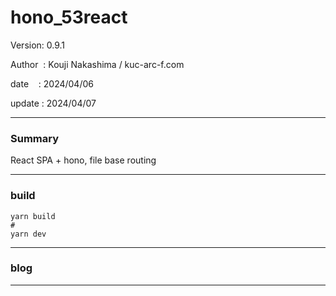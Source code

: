 ﻿# hono_53react

 Version: 0.9.1

 Author  : Kouji Nakashima / kuc-arc-f.com

 date    : 2024/04/06

 update  : 2024/04/07 

***
### Summary

React SPA + hono, file base routing

***
### build

```
yarn build
#
yarn dev
```


***
### blog 


***

